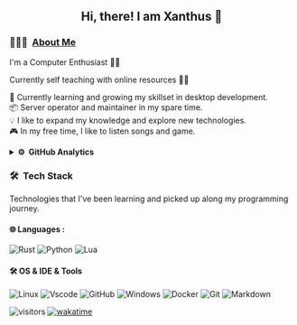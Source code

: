 <div align="center">
  <h2> 
    Hi, there! I am Xanthus 👋
  </h2>
</div>

### 👨🏻‍💻 &nbsp;[About Me](https://xanthus58.github.io/Xanthus58/)

I'm a Computer Enthusiast 👨‍💻

Currently self teaching with online resources 👨‍🎓

🌱 Currently learning and growing my skillset in desktop development.\
📦  Server operator and maintainer in my spare time.\
💡 I like to expand my knowledge and explore new technologies.\
🎮  In my free time, I like to listen songs and game.

<details>
<summary><b>⚙️ &nbsp;GitHub Analytics</b></summary>

<div align="center">
  <h4> 
    🏃 Happy Coding 🏃 
  </h4>
</div>
<p align="center">
  <a href="https://github.com/Xanthus58">
    <img height="180em" src="https://github-readme-stats.vercel.app/api?username=Xanthus58&show_icons=true&theme=dark"/>
    <br>
    <img height="290em" src="https://github-readme-stats.vercel.app/api/wakatime?username=Xanthus&theme=dark&layout=compact"/>
  </a>
</p>

</details>

### 🛠 &nbsp;Tech Stack

Technologies that I've been learning and picked up along my programming journey.

#### 🌐  Languages : <br />

![Rust](https://img.shields.io/badge/-Rust-05122A?style=flat-square&logo=rust)
![Python](http://img.shields.io/badge/-Python-05122A?style=flat-square&logo=python&logoColor=F7B500)
![Lua](https://img.shields.io/badge/-Lua-05122A?style=flat-square&logo=lua)
#### 🛠 OS & IDE & Tools <br />

![Linux](https://img.shields.io/badge/-Linux-black?style=flat-square&logo=linux&logoColor=2496ed)
![Vscode](https://img.shields.io/badge/-Vscode-007ACC?style=flat&logo=visual-studio-code)
![GitHub](https://img.shields.io/badge/-GitHub-05122A?style=flat&logo=github)
![Windows](https://img.shields.io/badge/-Windows-black?style=flat-square&logo=windows&logoColor=2496ed)
![Docker](https://img.shields.io/badge/-Docker-05122A?style=flat-square&logo=docker&logoColor=2496ed)
![Git](https://img.shields.io/badge/-Git-05122A?style=flat&logo=git)
![Markdown](https://img.shields.io/badge/-Markdown-05122A?style=flat&logo=markdown)



![visitors](https://visitor-badge.glitch.me/badge?page_id=kogisin/Xanthus58)
[![wakatime](https://wakatime.com/badge/user/0b1b6854-9980-4101-a28a-0b148d8403d6.svg)](https://wakatime.com/@0b1b6854-9980-4101-a28a-0b148d8403d6)
<!---[!template pulled from Ashesh3 https://github.com/Ashesh3/Ashesh3
